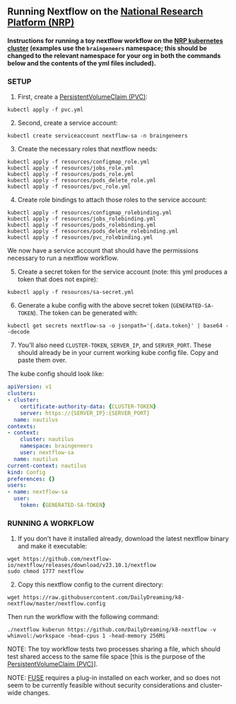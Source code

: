 ## Running Nextflow on the [National Research Platform (NRP)](https://portal.nrp-nautilus.io)

#### Instructions for running a toy nextflow workflow on the [NRP kubernetes cluster](https://portal.nrp-nautilus.io) (examples use the `braingeneers` namespace; this should be changed to the relevant namespace for your org in both the commands below and the contents of the yml files included).

### SETUP
1. First, create a [PersistentVolumeClaim (PVC)](https://kubernetes.io/docs/concepts/storage/persistent-volumes/):

```commandline
kubectl apply -f pvc.yml
```

2. Second, create a service account:

```commandline
kubectl create serviceaccount nextflow-sa -n braingeneers
```

3. Create the necessary roles that nextflow needs:

```commandline
kubectl apply -f resources/configmap_role.yml
kubectl apply -f resources/jobs_role.yml
kubectl apply -f resources/pods_role.yml
kubectl apply -f resources/pods_delete_role.yml
kubectl apply -f resources/pvc_role.yml
```

4. Create role bindings to attach those roles to the service account:

```commandline
kubectl apply -f resources/configmap_rolebinding.yml
kubectl apply -f resources/jobs_rolebinding.yml
kubectl apply -f resources/pods_rolebinding.yml
kubectl apply -f resources/pods_delete_rolebinding.yml
kubectl apply -f resources/pvc_rolebinding.yml
```

We now have a service account that should have the permissions necessary to run a nextflow workflow.

5. Create a secret token for the service account (note: this yml produces a token that does not expire):

```commandline
kubectl apply -f resources/sa-secret.yml
```

6. Generate a kube config with the above secret token (`GENERATED-SA-TOKEN`).  The token can be generated with:

```commandline
kubectl get secrets nextflow-sa -o jsonpath='{.data.token}' | base64 --decode
```

7. You'll also need `CLUSTER-TOKEN`, `SERVER_IP`, and `SERVER_PORT`.  These should already be in your current working kube config file.  Copy and paste them over.

The kube config should look like:

```yaml
apiVersion: v1
clusters:
- cluster:
    certificate-authority-data: {CLUSTER-TOKEN}
    server: https://{SERVER_IP}:{SERVER_PORT}
  name: nautilus
contexts:
- context:
    cluster: nautilus
    namespace: braingeneers
    user: nextflow-sa
  name: nautilus
current-context: nautilus
kind: Config
preferences: {}
users:
- name: nextflow-sa
  user:
    token: {GENERATED-SA-TOKEN}
```

### RUNNING A WORKFLOW

1. If you don't have it installed already, download the latest nextflow binary and make it executable:

```commandline
wget https://github.com/nextflow-io/nextflow/releases/download/v23.10.1/nextflow
sudo chmod 1777 nextflow
```

2. Copy this nextflow config to the current directory:

```commandline
wget https://raw.githubusercontent.com/DailyDreaming/k8-nextflow/master/nextflow.config
```

Then run the workflow with the following command:

```commandline
./nextflow kuberun https://github.com/DailyDreaming/k8-nextflow -v whimvol:/workspace -head-cpus 1 -head-memory 256Mi
```

NOTE: The toy workflow tests two processes sharing a file, which should test shared access to the same file space [this is the purpose of the [PersistentVolumeClaim (PVC)](https://kubernetes.io/docs/concepts/storage/persistent-volumes/)].

NOTE: [FUSE](https://github.com/s3fs-fuse/s3fs-fuse) requires a plug-in installed on each worker, and so does not seem to be currently feasible without security considerations and cluster-wide changes.
